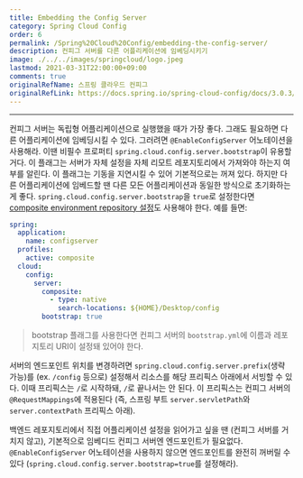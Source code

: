 ```yaml
---
title: Embedding the Config Server
category: Spring Cloud Config
order: 6
permalink: /Spring%20Cloud%20Config/embedding-the-config-server/
description: 컨피그 서버를 다른 어플리케이션에 임베딩시키기
image: ./../../images/springcloud/logo.jpeg
lastmod: 2021-03-31T22:00:00+09:00
comments: true
originalRefName: 스프링 클라우드 컨피그
originalRefLink: https://docs.spring.io/spring-cloud-config/docs/3.0.3/reference/html/#_embedding_the_config_server
---
```


---

컨피그 서버는 독립형 어플리케이션으로 실행했을 때가 가장 좋다. 그래도 필요하면 다른 어플리케이션에 임베딩시킬 수 있다. 그러려면 `@EnableConfigServer` 어노테이션을 사용해라. 이땐 비필수 프로퍼티 `spring.cloud.config.server.bootstrap`이 유용할 거다. 이 플래그는 서버가 자체 설정을 자체 리모트 레포지토리에서 가져와야 하는지 여부를 알린다. 이 플래그는 기동을 지연시킬 수 있어 기본적으로는 꺼져 있다. 하지만 다른 어플리케이션에 임베드할 땐 다른 모든 어플리케이션과 동일한 방식으로 초기화하는 게 좋다. `spring.cloud.config.server.bootstrap`을 `true`로 설정한다면 [composite environment repository 설정](../spring-cloud-config-server#composite-environment-repositories)도 사용해야 한다. 예를 들면:

```yaml
spring:
  application:
    name: configserver
  profiles:
    active: composite
  cloud:
    config:
      server:
        composite:
          - type: native
            search-locations: ${HOME}/Desktop/config
        bootstrap: true
```

> bootstrap 플래그를 사용한다면 컨피그 서버의 `bootstrap.yml`에 이름과 레포지토리 URI이 설정돼 있어야 한다.

서버의 엔드포인트 위치를 변경하려면 `spring.cloud.config.server.prefix`(생략 가능)를 (ex. `/config` 등으로) 설정해서 리소스를 해당 프리픽스 아래에서 서빙할 수 있다. 이때 프리픽스는 `/`로 시작하돼, `/`로 끝나서는 안 된다. 이 프리픽스는 컨피그 서버의 `@RequestMappings`에 적용된다 (즉, 스프링 부트 `server.servletPath`와 `server.contextPath` 프리픽스 아래).

백엔드 레포지토리에서 직접 어플리케이션 설정을 읽어가고 싶을 땐 (컨피그 서버를 거치지 않고), 기본적으로 임베디드 컨피그 서버엔 엔드포인트가 필요없다. `@EnableConfigServer` 어노테이션을 사용하지 않으면 엔드포인트를 완전히 꺼버릴 수 있다 (`spring.cloud.config.server.bootstrap=true`를 설정해라).